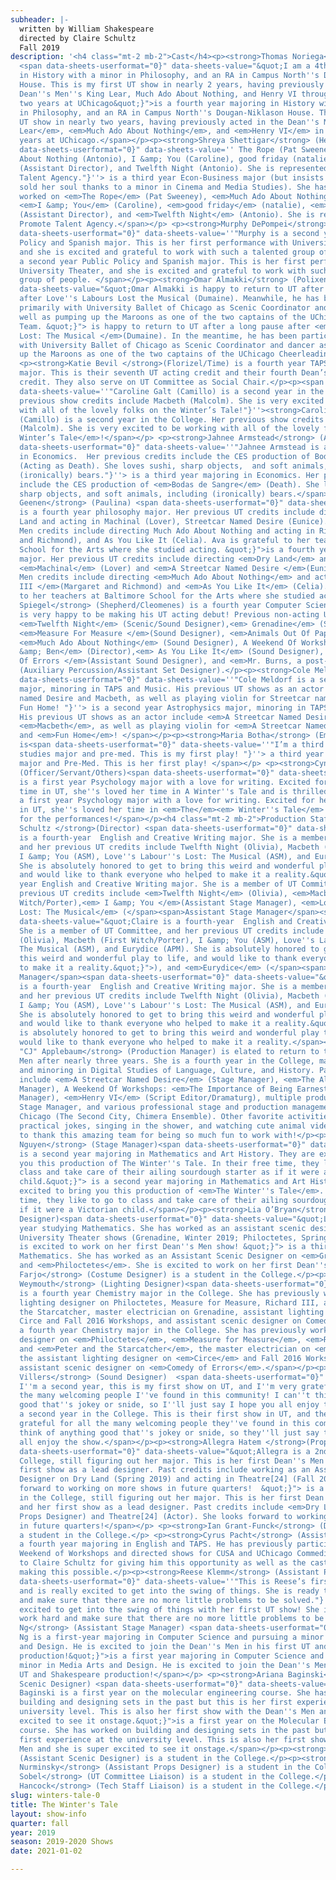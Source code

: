 ```yaml
---
subheader: |-
  written by William Shakespeare
  directed by Claire Schultz
  Fall 2019
description: '<h4 class="mt-2 mb-2">Cast</h4><p><strong>Thomas Noriega</strong> (Leontes) 
  <span data-sheets-userformat="0}" data-sheets-value="&quot;I am a 4th year majoring
  in History with a minor in Philosophy, and an RA in Campus North''s Dougan-Niklason
  House. This is my first UT show in nearly 2 years, having previously acted in the
  Dean''s Men''s King Lear, Much Ado About Nothing, and Henry VI through my first
  two years at UChicago&quot;}">is a fourth year majoring in History with a minor
  in Philosophy, and an RA in Campus North''s Dougan-Niklason House. This is his first
  UT show in nearly two years, having previously acted in the Dean''s Men''s <em>King
  Lear</em>, <em>Much Ado About Nothing</em>, and <em>Henry VI</em> in his first two
  years at UChicago.</span></p><p><strong>Shreya Shettigar</strong> (Hermione)<span
  data-sheets-userformat="0}" data-sheets-value='' The Rope (Pat Sweeney), Much Ado
  About Nothing (Antonio), I &amp; You (Caroline), good friday (natalie), Fun Home
  (Assistant Director), and Twelfth Night (Antonio). She is represented by Promote
  Talent Agency."}''> is a third year Econ-Business major (but insists she has not
  sold her soul thanks to a minor in Cinema and Media Studies). She has previously
  worked on <em>The Rope</em> (Pat Sweeney), <em>Much Ado About Nothing</em> (Antonio),
  <em>I &amp; You</em> (Caroline), <em>good friday</em> (natalie), <em>Fun Home</em>
  (Assistant Director), and <em>Twelfth Night</em> (Antonio). She is represented by
  Promote Talent Agency.</span></p> <p><strong>Murphy DePompei</strong> (Mamillus/Perdita) <span
  data-sheets-userformat="0}" data-sheets-value=''"Murphy is a second year Public
  Policy and Spanish major. This is her first performance with University Theater,
  and she is excited and grateful to work with such a talented group of people. "}''>is
  a second year Public Policy and Spanish major. This is her first performance with
  University Theater, and she is excited and grateful to work with such a talented
  group of people. </span></p><p><strong>Omar Almakki</strong> (Polixenes)<span data-sheets-userformat="0}"
  data-sheets-value="&quot;Omar Almakki is happy to return to UT after a long pause
  after Love''s Labours Lost the Musical (Dumaine). Meanwhile, he has been participating
  primarily with University Ballet of Chicago as Scenic Coordinator and dancer as
  well as pumping up the Maroons as one of the two captains of the UChicago Cheerleading
  Team. &quot;}"> is happy to return to UT after a long pause after <em>Love''s Labours
  Lost: The Musical </em>(Dumaine). In the meantime, he has been participating primarily
  with University Ballet of Chicago as Scenic Coordinator and dancer as well as pumping
  up the Maroons as one of the two captains of the UChicago Cheerleading Team. </span></p>
  <p><strong>Katie Bevil </strong>(Florizel/Time) is a fourth year TAPS and French
  major. This is their seventh UT acting credit and their fourth Dean’s Men acting
  credit. They also serve on UT Committee as Social Chair.</p><p><span data-sheets-userformat="0}"
  data-sheets-value=''"Caroline Galt (Camillo) is a second year in the college. Her
  previous show credits include Macbeth (Malcolm). She is very excited to be working
  with all of the lovely folks on the Winter’s Tale!"}''><strong>Caroline Galt</strong>
  (Camillo) is a second year in the College. Her previous show credits include <em>Macbeth</em>
  (Malcolm). She is very excited to be working with all of the lovely folks on <em>The
  Winter’s Tale</em>!</span></p> <p><strong>Jahnee Armstead</strong> (Antigonus/Autolycus)<span
  data-sheets-userformat="0}" data-sheets-value=''"Jahnee Armstead is a 3rd year majoring
  in Economics.  Her previous credits include the CES production of Bodas de Sangre
  (Acting as Death). She loves sushi, sharp objects,  and soft animals, including
  (ironically) bears."}''> is a third year majoring in Economics. Her previous credits
  include the CES production of <em>Bodas de Sangre</em> (Death). She loves sushi,
  sharp objects, and soft animals, including (ironically) bears.</span></p><p><strong>Ava
  Geenen</strong> (Paulina) <span data-sheets-userformat="0}" data-sheets-value="&quot;Ava
  is a fourth year philosophy major. Her previous UT credits include directing Dry
  Land and acting in Machinal (Lover), Streetcar Named Desire (Eunice). Her Dean''s
  Men credits include directing Much Ado About Nothing and acting in Richard III (Margaret
  and Richmond), and As You Like It (Celia). Ava is grateful to her teachers at Baltimore
  School for the Arts where she studied acting. &quot;}">is a fourth year Philosophy
  major. Her previous UT credits include directing <em>Dry Land</em> and acting in
  <em>Machinal</em> (Lover) and <em>A Streetcar Named Desire </em>(Eunice). Her Dean''s
  Men credits include directing <em>Much Ado About Nothing</em> and acting in <em>Richard
  III </em>(Margaret and Richmond) and <em>As You Like It</em> (Celia). Ava is grateful
  to her teachers at Baltimore School for the Arts where she studied acting. </span></p><p><strong>Jacob
  Spiegel</strong> (Shepherd/Cleomenes) is a fourth year Computer Science major who
  is very happy to be making his UT acting debut! Previous non-acting UT credits include
  <em>Twelfth Night</em> (Scenic/Sound Designer),<em> Grenadine</em> (Sound Designer),
  <em>Measure For Measure </em>(Sound Designer), <em>Animals Out Of Paper</em> (Director),
  <em>Much Ado About Nothing</em> (Sound Designer), A Weekend Of Workshops: <em>Matt
  &amp; Ben</em> (Director),<em> As You Like It</em> (Sound Designer), <em>Comedy
  Of Errors </em>(Assistant Sound Designer), and <em>Mr. Burns, a post-electric play</em>
  (Auxiliary Percussion/Assistant Set Designer).</p><p><strong>Cole Meldorf </strong>(Clown/Dion)<span
  data-sheets-userformat="0}" data-sheets-value=''"Cole Meldorf is a second year astrophysics
  major, minoring in TAPS and Music. His previous UT shows as an actor include Streetcar
  named Desire and Macbeth, as well as playing violin for Streetcar named Desire and
  Fun Home! "}''> is a second year Astrophysics major, minoring in TAPS and Music.
  His previous UT shows as an actor include <em>A Streetcar Named Desire</em> and
  <em>Macbeth</em>, as well as playing violin for <em>A Streetcar Named Desire</em>
  and <em>Fun Home</em>! </span></p><p><strong>Maria Botha</strong> (Emilia/Dorcas/Others)
  is<span data-sheets-userformat="0}" data-sheets-value=''"I’m a third year religious
  studies major and pre-med. This is my first play! "}''> a third year Religious Studies
  major and Pre-Med. This is her first play! </span></p> <p><strong>Cynthia Gaspard</strong>
  (Officer/Servant/Others)<span data-sheets-userformat="0}" data-sheets-value="&quot;Cynthia
  is a first year Psychology major with a love for writing. Excited for her first
  time in UT, she''s loved her time in A Winter''s Tale and is thrilled for the performances!&quot;}"> is
  a first year Psychology major with a love for writing. Excited for her first time
  in UT, she''s loved her time in <em>The</em><em> Winter''s Tale</em> and is thrilled
  for the performances!</span></p><h4 class="mt-2 mb-2">Production Staff</h4><p><strong>Claire
  Schultz </strong>(Director) <span data-sheets-userformat="0}" data-sheets-value="&quot;Claire
  is a fourth-year  English and Creative Writing major. She is a member of UT Committee,
  and her previous UT credits include Twelfth Night (Olivia), Macbeth (First Witch/Porter),
  I &amp; You (ASM), Love''s Labour''s Lost: The Musical (ASM), and Eurydice (APM).
  She is absolutely honored to get to bring this weird and wonderful play to life,
  and would like to thank everyone who helped to make it a reality.&quot;}">is a fourth
  year English and Creative Writing major. She is a member of UT Committee, and her
  previous UT credits include <em>Twelfth Night</em> (Olivia), <em>Macbeth</em> (First
  Witch/Porter),<em> I &amp; You </em>(Assistant Stage Manager), <em>Love''s Labour''s
  Lost: The Musical</em> (</span><span>Assistant Stage Manager</span><span data-sheets-userformat="0}"
  data-sheets-value="&quot;Claire is a fourth-year  English and Creative Writing major.
  She is a member of UT Committee, and her previous UT credits include Twelfth Night
  (Olivia), Macbeth (First Witch/Porter), I &amp; You (ASM), Love''s Labour''s Lost:
  The Musical (ASM), and Eurydice (APM). She is absolutely honored to get to bring
  this weird and wonderful play to life, and would like to thank everyone who helped
  to make it a reality.&quot;}">), and <em>Eurydice</em> (</span><span>Assistant Production
  Manager</span><span data-sheets-userformat="0}" data-sheets-value="&quot;Claire
  is a fourth-year  English and Creative Writing major. She is a member of UT Committee,
  and her previous UT credits include Twelfth Night (Olivia), Macbeth (First Witch/Porter),
  I &amp; You (ASM), Love''s Labour''s Lost: The Musical (ASM), and Eurydice (APM).
  She is absolutely honored to get to bring this weird and wonderful play to life,
  and would like to thank everyone who helped to make it a reality.&quot;}">). She
  is absolutely honored to get to bring this weird and wonderful play to life, and
  would like to thank everyone who helped to make it a reality.</span></p><p><strong>Carolyn
  "CJ" Applebaum</strong> (Production Manager) is elated to return to the Dean''s
  Men after nearly three years. She is a fourth year in the College, majoring in Linguistics
  and minoring in Digital Studies of Language, Culture, and History. Past UT credits
  include <em>A Streetcar Named Desire</em> (Stage Manager), <em>The Aliens</em> (Stage
  Manager), A Weekend Of Workshops: <em>The Importance of Being Earnest</em> (Stage
  Manager), <em>Henry VI</em> (Script Editor/Dramaturg), multiple productions as Assistant
  Stage Manager, and various professional stage and production management jobs around
  Chicago (The Second City, Chimera Ensemble). Other favorite activities include napping,
  practical jokes, singing in the shower, and watching cute animal videos. She wants
  to thank this amazing team for being so much fun to work with!</p><p><strong>Alice
  Nguyen</strong> (Stage Manager)<span data-sheets-userformat="0}" data-sheets-value="&quot;Alice
  is a second year majoring in Mathematics and Art History. They are excited to bring
  you this production of The Winter''s Tale. In their free time, they like to go to
  class and take care of their ailing sourdough starter as if it were a Victorian
  child.&quot;}"> is a second year majoring in Mathematics and Art History. They are
  excited to bring you this production of <em>The Winter''s Tale</em>. In their free
  time, they like to go to class and take care of their ailing sourdough starter as
  if it were a Victorian child.</span></p><p><strong>Lia O’Bryan</strong> (Scenic
  Designer)<span data-sheets-userformat="0}" data-sheets-value="&quot;Lia is a third
  year studying Mathematics. She has worked as an assistant scenic designer on several
  University Theater shows (Grenadine, Winter 2019; Philoctetes, Spring 2019). She
  is excited to work on her first Dean''s Men show! &quot;}"> is a third year studying
  Mathematics. She has worked as an Assistant Scenic Designer on <em>Grenadine</em>
  and <em>Philoctetes</em>. She is excited to work on her first Dean''s Men show! </span></p><p><strong>Mireille
  Farjo</strong> (Costume Designer) is a student in the College.</p><p><strong>Abby
  Weymouth</strong> (Lighting Designer)<span data-sheets-userformat="0}" data-sheets-value=''"Abby
  is a fourth year Chemistry major in the College. She has previously worked as the
  lighting designer on Philoctetes, Measure for Measure, Richard III, and Peter and
  the Starcatcher, master electrician on Grenadine, assistant lighting designer on
  Circe and Fall 2016 Workshops, and assistant scenic designer on Comedy of Errors."}''> is
  a fourth year Chemistry major in the College. She has previously worked as the lighting
  designer on <em>Philoctetes</em>, <em>Measure for Measure</em>, <em>Richard III</em>,
  and <em>Peter and the Starcatcher</em>, the master electrician on <em>Grenadine</em>,
  the assistant lighting designer on <em>Circe</em> and Fall 2016 Workshops, and the
  assistant scenic designer on <em>Comedy of Errors</em>.</span></p><p><strong>Josh
  Villers</strong> (Sound Designer)  <span data-sheets-userformat="0}" data-sheets-value="&quot;Hi!
  I''m a second year, this is my first show on UT, and I''m very grateful for all
  the many welcoming people I''ve found in this community! I can''t think of anything
  good that''s jokey or snide, so I''ll just say I hope you all enjoy the show.&quot;}">is
  a second year in the College. This is their first show in UT, and they''re very
  grateful for all the many welcoming people they''ve found in this community! They can''t
  think of anything good that''s jokey or snide, so they''ll just say they hope you
  all enjoy the show.</span></p><p><strong>Allegra Hatem </strong>(Props Designer)<span
  data-sheets-userformat="0}" data-sheets-value="&quot;Allegra is a 2nd-year in the
  College, still figuring out her major. This is her first Dean''s Men show and her
  first show as a lead designer. Past credits include working as an Assistant Props
  Designer on Dry Land (Spring 2019) and acting in Theatre[24] (Fall 2019). She looks
  forward to working on more shows in future quarters!  &quot;}"> is a second year
  in the College, still figuring out her major. This is her first Dean''s Men show
  and her first show as a lead designer. Past credits include <em>Dry Land</em> (Assistant
  Props Designer) and Theatre[24] (Actor). She looks forward to working on more shows
  in future quarters!</span></p> <p><strong>Ian Grant-Funck</strong> (Dramaturg) is
  a student in the College.</p> <p><strong>Cyrus Pacht</strong> (Assistant Director) is
  a fourth year majoring in English and TAPS. He has previously participated in UT’s
  Weekend of Workshops and directed shows for CUSA and UChicago Commedia. He is grateful
  to Claire Schultz for giving him this opportunity as well as the cast and crew for
  making this possible.</p><p><strong>Reese Klemm</strong> (Assistant Production Manager)<span
  data-sheets-userformat="0}" data-sheets-value=''"This is Reese’s first UT performance
  and is really excited to get into the swing of things. She is ready to work hard
  and make sure that there are no more little problems to be solved."}''> is really
  excited to get into the swing of things with her first UT show! She is ready to
  work hard and make sure that there are no more little problems to be solved.</span></p><p><strong>Spencer
  Ng</strong> (Assistant Stage Manager) <span data-sheets-userformat="0}" data-sheets-value="&quot;Spencer
  Ng is a first-year majoring in Computer Science and pursuing a minor in Media Arts
  and Design. He is excited to join the Dean''s Men in his first UT and Shakespeare
  production!&quot;}">is a first year majoring in Computer Science and pursuing a
  minor in Media Arts and Design. He is excited to join the Dean''s Men in his first
  UT and Shakespeare production!</span></p> <p><strong>Ariana Baginski</strong> (Assistant
  Scenic Designer) <span data-sheets-userformat="0}" data-sheets-value="&quot;Ariana
  Baginski is a first year on the molecular engineering course. She has worked on
  building and designing sets in the past but this is her first experience at the
  university level. This is also her first show with the Dean''s Men and is super
  excited to see it onstage.&quot;}">is a first year on the Molecular Engineering
  course. She has worked on building and designing sets in the past but this is her
  first experience at the university level. This is also her first show with the Dean''s
  Men and she is super excited to see it onstage.</span></p><p><strong>Luke Botta</strong>
  (Assistant Scenic Designer) is a student in the College.</p><p><strong>Katherine
  Nurminsky</strong> (Assistant Props Designer) is a student in the College.</p><p><strong>Sam
  Sobel</strong> (UT Committee Liaison) is a student in the College.</p><p><strong>Gigi
  Hancock</strong> (Tech Staff Liaison) is a student in the College.</p>'
slug: winters-tale-0
title: The Winter's Tale
layout: show-info
quarter: fall
year: 2019
season: 2019-2020 Shows
date: 2021-01-02

---
```

